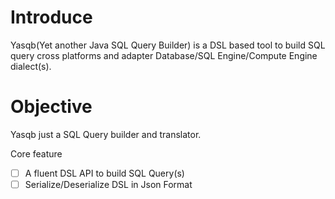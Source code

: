 # Introduce

Yasqb(Yet another Java SQL Query Builder) is a DSL based tool to build SQL query cross platforms and adapter Database/SQL Engine/Compute Engine dialect(s). 

# Objective

Yasqb just a SQL Query builder and translator.

Core feature

- [ ] A fluent DSL API to build SQL Query(s)
- [ ] Serialize/Deserialize DSL in Json Format